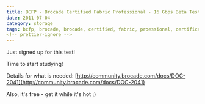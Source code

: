 ```yaml
---
title: BCFP - Brocade Certified Fabric Professional - 16 Gbps Beta Test Exam
date: 2011-07-04
category: storage
tags: bcfp, brocade, brocade, certified, fabric, proessional, certification, study
<!-- prettier-ignore -->
---
```


Just signed up for this test!

Time to start studying!

Details for what is
needed: [http://community.brocade.com/docs/DOC-2041](http://community.brocade.com/docs/DOC-2041)

Also, it's free - get it while it's hot ;)
